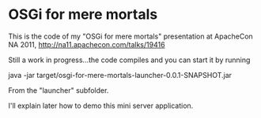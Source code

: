 # OSGi for mere mortals

This is the code of my "OSGi for mere mortals" presentation at
ApacheCon NA 2011, http://na11.apachecon.com/talks/19416

Still a work in progress...the code compiles and you can start
it by running 

  java -jar target/osgi-for-mere-mortals-launcher-0.0.1-SNAPSHOT.jar

From the "launcher" subfolder.

I'll explain later how to demo this mini server application.
